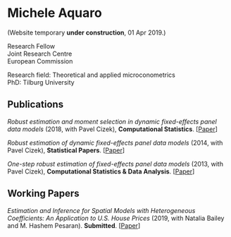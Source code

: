 # Michele Aquaro

(Website temporary **under construction**, 01 Apr 2019.)

Research Fellow<br/>
Joint Research Centre<br/>
European Commission

Research field: Theoretical and applied microconometrics<br/>
PhD: Tilburg University<br/>

## Publications
*Robust estimation and moment selection in dynamic fixed-effects panel data models* (2018, with Pavel Cizek), **Computational Statistics**. [[Paper](https://doi.org/10.1007/s00180-017-0782-7)]

*Robust estimation of dynamic fixed-effects panel data models* (2014, with Pavel Cizek), **Statistical Papers**. [[Paper](https://doi.org/10.1007/s00362-013-0545-7)]

*One-step robust estimation of fixed-effects panel data models* (2013, with Pavel Cizek), **Computational Statistics & Data Analysis**. [[Paper](https://doi.org/10.1016/j.csda.2012.07.003)]

## Working Papers
*Estimation and Inference for Spatial Models with Heterogeneous Coefficients: An Application to U.S. House Prices* (2019, with Natalia Bailey and M. Hashem Pesaran).
**Submitted**. [[Paper](https://papers.ssrn.com/sol3/papers.cfm?abstract_id=3352906)]
